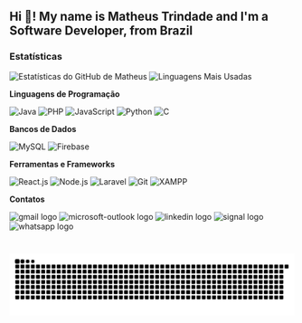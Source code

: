<h2 align="left">Hi 👋! My name is Matheus Trindade and I'm a Software Developer, from Brazil</h2>

### Estatísticas

![Estatísticas do GitHub de Matheus](https://github-readme-stats.vercel.app/api?username=DevStrawberry&show_icons=true&theme=radical) ![Linguagens Mais Usadas](https://github-readme-stats.vercel.app/api/top-langs/?username=DevStrawberry&layout=compact&theme=radical&langs_count=10)

**Linguagens de Programação**
<p align="left"> <img src="https://img.shields.io/badge/Java-ED8B00?style=for-the-badge&logo=java&logoColor=white" alt="Java"> <img src="https://img.shields.io/badge/PHP-777BB4?style=for-the-badge&logo=php&logoColor=white" alt="PHP"> <img src="https://img.shields.io/badge/JavaScript-F7DF1E?style=for-the-badge&logo=javascript&logoColor=black" alt="JavaScript"> <img src="https://img.shields.io/badge/Python-3776AB?style=for-the-badge&logo=python&logoColor=white" alt="Python"> <img src="https://img.shields.io/badge/C-A8B9CC?style=for-the-badge&logo=c&logoColor=black" alt="C"> </p>

**Bancos de Dados**
<p align="left"> <img src="https://img.shields.io/badge/MySQL-4479A1?style=for-the-badge&logo=mysql&logoColor=white" alt="MySQL"> <img src="https://img.shields.io/badge/Firebase-FFCA28?style=for-the-badge&logo=firebase&logoColor=black" alt="Firebase"> </p>

**Ferramentas e Frameworks**
<p align="left"> <img src="https://img.shields.io/badge/React-20232A?style=for-the-badge&logo=react&logoColor=61DAFB" alt="React.js"> <img src="https://img.shields.io/badge/Node.js-339933?style=for-the-badge&logo=nodedotjs&logoColor=white" alt="Node.js"> <img src="https://img.shields.io/badge/Laravel-FF2D20?style=for-the-badge&logo=laravel&logoColor=white" alt="Laravel"> <img src="https://img.shields.io/badge/Git-F05032?style=for-the-badge&logo=git&logoColor=white" alt="Git"> <img src="https://img.shields.io/badge/XAMPP-F7620E?style=for-the-badge&logo=xampp&logoColor=white" alt="XAMPP"> </p>

**Contatos**
<div align="left">
  <img src="https://img.shields.io/static/v1?message=Gmail&logo=gmail&label=&color=D14836&logoColor=white&labelColor=&style=for-the-badge" height="35" alt="gmail logo"  />
  <img src="https://img.shields.io/static/v1?message=Outlook&logo=microsoft-outlook&label=&color=0078D4&logoColor=white&labelColor=&style=for-the-badge" height="35" alt="microsoft-outlook logo"  />
  <img src="https://img.shields.io/static/v1?message=LinkedIn&logo=linkedin&label=&color=0077B5&logoColor=white&labelColor=&style=for-the-badge" height="35" alt="linkedin logo"  />
  <img src="https://img.shields.io/static/v1?message=Signal&logo=signal&label=&color=039BE5&logoColor=white&labelColor=&style=for-the-badge" height="35" alt="signal logo"  />
  <img src="https://img.shields.io/static/v1?message=Whatsapp&logo=whatsapp&label=&color=25D366&logoColor=white&labelColor=&style=for-the-badge" height="35" alt="whatsapp logo"  />
</div>

###

<br clear="both">

<img src="https://raw.githubusercontent.com/DevStrawberry/DevStrawberry/output/snake.svg" alt="Snake animation" />

###
